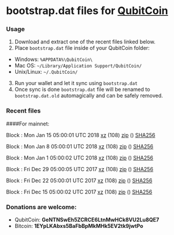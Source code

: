 # bootstrap.dat files for [QubitCoin](http://www.qubitcoin.com/)

### Usage

1. Download and extract one of the recent files linked below.
2. Place `bootstrap.dat` file inside of your QubitCoin folder:
 - Windows: `%APPDATA%\QubitCoin\`
 - Mac OS: `~/Library/Application Support/QubitCoin/`
 - Unix/Linux: `~/.QubitCoin/`
3. Run your wallet and let it sync using `bootstrap.dat`
4. Once sync is done `bootstrap.dat` file will be renamed to `bootstrap.dat.old` automagically and can be safely removed.

### Recent files

####For mainnet:

Block : Mon Jan 15 05:00:01 UTC 2018 [xz](https://transfer.sh/crftE/bootstrap.dat.20180115.tar.xz) (108) [zip]() () [SHA256](https://transfer.sh/mpM0G/sha256.txt)

Block : Mon Jan  8 05:00:01 UTC 2018 [xz](https://transfer.sh/bFT99/bootstrap.dat.20180108.tar.xz) (108) [zip]() () [SHA256](https://transfer.sh/1FJbV/sha256.txt)

Block : Mon Jan  1 05:00:02 UTC 2018 [xz](https://transfer.sh/g49Z1/bootstrap.dat.20180101.tar.xz) (108) [zip]() () [SHA256](https://transfer.sh/WbGrf/sha256.txt)

Block : Fri Dec 29 05:00:05 UTC 2017 [xz](https://transfer.sh/12hN0D/bootstrap.dat.20171229.tar.xz) (108) [zip]() () [SHA256](https://transfer.sh/x9oI4/sha256.txt)

Block : Fri Dec 22 05:00:01 UTC 2017 [xz](https://transfer.sh/XQKmo/bootstrap.dat.20171222.tar.xz) (108) [zip]() () [SHA256](https://transfer.sh/fdv75/sha256.txt)

Block : Fri Dec 15 05:00:02 UTC 2017 [xz](https://transfer.sh/FUh25/bootstrap.dat.20171215.tar.xz) (108) [zip]() () [SHA256](https://transfer.sh/Ggz8q/sha256.txt)

### Donations are welcome:

- QubitCoin: **GeNTNSwEh5ZCRCE6LtnMwHCk8VU2Lu8QE7**
- Bitcoin: **1EYpLKAbxs5BaFbBpMkMHk5EV2tk9jwtPo**
